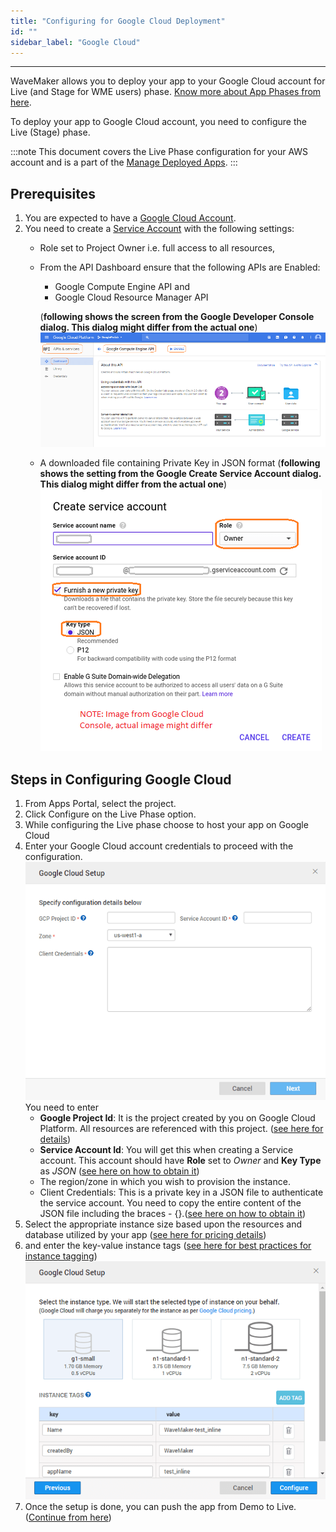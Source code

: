 ```yaml
---
title: "Configuring for Google Cloud Deployment"
id: ""
sidebar_label: "Google Cloud"
---
```

---
WaveMaker allows you to deploy your app to your Google Cloud account for Live (and Stage for WME users) phase. [Know more about App Phases from here](/learn/app-development/deployment/release-management/).

To deploy your app to Google Cloud account, you need to configure the Live (Stage) phase.

:::note
This document covers the Live Phase configuration for your AWS account and is a part of the [Manage Deployed Apps](/learn/app-development/deployment/manage-deployed-apps/).
:::

## Prerequisites

1. You are expected to have a [Google Cloud Account](https://console.cloud.google.com/).
2. You need to create a [Service Account](https://cloud.google.com/iam/docs/creating-managing-service-accounts#creating_a_service_account) with the following settings:
    - Role set to Project Owner i.e. full access to all resources,
    - From the API Dashboard ensure that the following APIs are Enabled:

        - Google Compute Engine API and
        - Google Cloud Resource Manager API

        (**following shows the screen from the Google Developer Console dialog. This dialog might differ from the actual one**) [![](/learn/assets/google_account_enable.png)](/learn/assets/google_account_enable.png)
    - A downloaded file containing Private Key in JSON format (**following shows the setting from the Google Create Service Account dialog. This dialog might differ from the actual one**) [![](/learn/assets/google_account_settings.png)](/learn/assets/google_account_settings.png)

## Steps in Configuring Google Cloud

1. From Apps Portal, select the project.
2. Click Configure on the Live Phase option.
3. While configuring the Live phase choose to host your app on Google Cloud
4. Enter your Google Cloud account credentials to proceed with the configuration. [![](/learn/assets/deploy_google_account.png)](/learn/assets/deploy_google_account.png) You need to enter
    - **Google Project Id**: It is the project created by you on Google Cloud Platform. All resources are referenced with this project. ([see here for details](https://cloud.google.com/resource-manager/docs/creating-managing-projects))
    - **Service Account Id**: You will get this when creating a Service account. This account should have **Role** set to _Owner_ and **Key Type** as _JSON_ ([see here on how to obtain it](https://cloud.google.com/compute/docs/access/service-accounts))
    - The region/zone in which you wish to provision the instance.
    - Client Credentials: This is a private key in a JSON file to authenticate the service account. You need to copy the entire content of the JSON file including the braces - {}.([see here on how to obtain it](https://cloud.google.com/compute/docs/access/service-accounts))
5. Select the appropriate instance size based upon the resources and database utilized by your app ([see here for pricing details](https://cloud.google.com/compute/pricing))
6. and enter the key-value instance tags ([see here for best practices for instance tagging](https://cloud.google.com/compute/docs/storing-retrieving-metadata)) [![](/learn/assets/deploy_google_instance.png)](/learn/assets/deploy_google_instance.png)
7. Once the setup is done, you can push the app from Demo to Live. ([Continue from here](/learn/app-development/deployment/manage-deployed-apps/#push-to-live))
